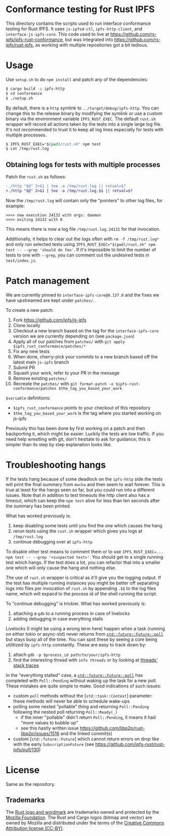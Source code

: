 # Conformance testing for Rust IPFS

This directory contains the scripts used to run interface conformance testing
for Rust IPFS. It uses `js-ipfsd-ctl`, `ipfs-http-client`, and
`interface-js-ipfs-core`. This code used to live at
https://github.com/rs-ipfs/ipfs-rust-conformance, but was integrated into
https://github.com/rs-ipfs/rust-ipfs, as working with multiple repositories got
a bit tedious.

# Usage

Use `setup.sh` to do `npm install` and patch any of the dependencies:

```bash
$ cargo build -p ipfs-http
$ cd conformance
$ ./setup.sh
```

By default, there is a `http` symlink to `../target/debug/ipfs-http`. You can
change this to the release binary by modifying the symlink or use a custom
binary via the environment variable `IPFS_RUST_EXEC`. The default `rust.sh`
wrapper will record all actions taken by the tests into a single large log
file. It's not recommended to trust it to keep all log lines especially for
tests with multiple processes.

```bash
$ IPFS_RUST_EXEC="$(pwd)/rust.sh" npm test
$ cat /tmp/rust.log
```

## Obtaining logs for tests with multiple processes

Patch the `rust.sh` as follows:

```diff
-./http "$@" 2>&1 | tee -a /tmp/rust.log || retval=$?
+./http "$@" 2>&1 | tee -a /tmp/rust.log.$$ || retval=$?
```

Now the `/tmp/rust.log` will contain only the "pointers" to other log files, for example:

```
>>>> new execution 24132 with args: daemon
<<<< exiting 24132 with 0
```

This means there is now a log file `/tmp/rust.log.24132` for that invocation.

Additionally, it helps to clear out the logs often with `rm -f /tmp/rust.log*`
and only run selected tests using `IPFS_RUST_EXEC="$(pwd)/rust.sh" npm test -- --grep 'should do foo'`.
If it's impossible to limit the number of tests to one with `--grep`, you can
comment out the undesired tests in `test/index.js`.

# Patch management

We are currently pinned to `interface-ipfs-core@0.137.0` and the fixes we have upstreamed are kept under `patches/`.

To create a new patch:

1. Fork https://github.com/ipfs/js-ipfs
2. Clone locally
3. Checkout a new branch based on the tag for the `interface-ipfs-core` version
   we are currently depending on (see `package.json`)
4. Apply all of our patches from `patches/` with `git apply $ipfs_rust_conformance/patches/*`
5. Fix any new tests
6. When done, cherry-pick your commits to a new branch based off the latest
   main `js-ipfs` branch
7. Submit PR
8. Squash your work, refer to your PR in the message
9. Remove existing `patches/`
10. Recreate the `patches/` with `git format-patch -o
   $ipfs-rust-conformance/patches $the_tag_you_based_your_work`

`$variable` definitions:

 - `$ipfs_rust_conformance` points to your checkout of this repository
 - `$the_tag_you_based_your_work` is the tag where you started working on js-ipfs

Previously this has been done by first working on a patch and then backporting
it, which might be easier. Luckily the tests are low traffic. If you need help
wrestling with git, don't hesitate to ask for guidance; this is simpler than
its step by step explanation looks like.

# Troubleshooting hangs

If the tests hang because of some deadlock on the `ipfs-http` side the tests
will print the final summary from `mocha` and then seem to wait forever. This
is true at least for the hangs seen so far, but you could run into a different
issues. Note that in addition to test timeouts the http client also has a
timeout, which can keep the `npm test` alive for less than ten seconds after
the summary has been printed.

What has worked previously is:

 1. keep disabling some tests until you find the one which causes the hang
 2. rerun tests using the `rust.sh` wrapper which gives you logs at `/tmp/rust.log`
 3. continue debugging over at `ipfs-http`

To disable other test means to comment them or to use `IPFS_RUST_EXEC=...
npm test -- --grep '<suspected test>'`. You should get to a single running test which
hangs. If the test does a lot, you can refactor that into a smaller one which
will only cause the hang and nothing else.

The use of `rust.sh` wrapper is critical as it'll give you the logging output.
If the test has multiple running instances you might be better off separating
logs into files per invocation of `rust.sh` by appending `.$$` to the log files
name, which will expand to the process id of the shell running the script.

To "continue debugging" is trickier. What has worked previously is:

 1. attaching a `gdb` to a running process in case of livelocks
 2. adding debugging in case everything stalls

Livelocks (I might be using a wrong term here) happen when a task (running on
either tokio or async-std) never returns from [`std::future::Future::poll`] but
stays busy all of the time. You can spot these by seeing a core being
utilitized by `ipfs-http` constantly. These are easy to track down by:

 1. attach `gdb -p $process_id path/to/your/ipfs-http`
 2. find the interesting thread with `info threads` or by looking at [threads' stack traces]

In the "everything stalled" case, a [`std::future::Future::poll`] has completed
with `Poll::Pending` without waking up the task for a new poll. These mistakes are quite
simple to make. Good indications of such issues:

 * custom `poll` methods without the [`std::task::Context`] parameter: these
   methods will never be able to schedule wake-ups
 * polling some nested "pollable" thing and returning `Poll::Pending` following
   the nested poll returning `Poll::Ready(_)`
   * if the inner "pollable" didn't return `Poll::Pending`, it means it had
     "more values to bubble up"
   * see this hastly written issue
     https://github.com/libp2p/rust-libp2p/issues/1516 and the linked commit(s)
 * custom [`std::future::Future`] which cannot return errors on drop like with
   the early `SubscriptionFuture` (see
   https://github.com/ipfs-rust/rust-ipfs/pull/130)

[`why-is-node-running`]: https://www.npmjs.com/package/why-is-node-running
[`std::future::Future::poll`]: https://doc.rust-lang.org/std/future/trait.Future.html#tymethod.poll
[threads' stack traces]: https://stackoverflow.com/questions/18391808/how-do-i-get-the-backtrace-for-all-the-threads-in-gdb

# License

Same as the repository.

## Trademarks

The [Rust logo and wordmark](https://www.rust-lang.org/policies/media-guide) are trademarks owned and protected by the [Mozilla Foundation](https://mozilla.org). The Rust and Cargo logos (bitmap and vector) are owned by Mozilla and distributed under the terms of the [Creative Commons Attribution license (CC-BY)](https://creativecommons.org/licenses/by/4.0/).
